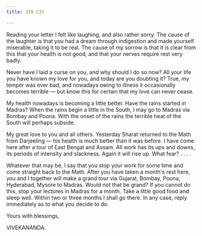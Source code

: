 ```yaml
---
title: 339 CIV

---
```

  

  


Reading your letter I felt like laughing, and also rather sorry. The
cause of the laughter is that you had a dream through indigestion and
made yourself miserable, taking it to be real. The cause of my sorrow is
that it is clear from this that your health is not good, and that your
nerves require rest very badly.

Never have I laid a curse on you, and why should I do so now? All your
life you have known my love for you, and today are you doubting it?
True, my temper was ever bad, and nowadays owing to illness it
occasionally becomes terrible — but know this for certain that my love
can never cease.

My health nowadays is becoming a little better. Have the rains started
in Madras? When the rains begin a little in the South, I may go to
Madras via Bombay and Poona. With the onset of the rains the terrible
heat of the South will perhaps subside.

My great love to you and all others. Yesterday Sharat returned to the
Math from Darjeeling — his health is much better than it was before. I
have come here after a tour of East Bengal and Assam. All work has its
ups and downs, its periods of intensity and slackness. Again it will
rise up. What fear? . . . .

Whatever that may be, I say that you stop your work for some time and
come straight back to the Math. After you have taken a month's rest
here, you and I together will make a grand tour via Gujarat, Bombay,
Poona, Hyderabad, Mysore to Madras. Would not that be grand? If you
cannot do this, stop your lectures in Madras for a month. Take a little
good food and sleep well. Within two or three months I shall go there.
In any case, reply immediately as to what you decide to do.

Yours with blessings,

VIVEKANANDA.